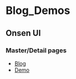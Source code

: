 Blog_Demos
==========

## Onsen UI

### Master/Detail pages
  - [Blog](http://blog.asial.co.jp/1219?lang=en)
  - [Demo](http://kruyvanna.github.io/Blog_Demos/onsen_ui/2013_10_02_master_detail/index.html)
